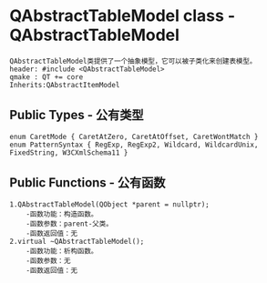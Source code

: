 # QAbstractTableModel class - QAbstractTableModel
	QAbstractTableModel类提供了一个抽象模型，它可以被子类化来创建表模型。
	header:	#include <QAbstractTableModel>
	qmake : QT += core
	Inherits:QAbstractItemModel

## Public Types - 公有类型
	enum CaretMode { CaretAtZero, CaretAtOffset, CaretWontMatch }
	enum PatternSyntax { RegExp, RegExp2, Wildcard, WildcardUnix, FixedString, W3CXmlSchema11 }
## Public Functions - 公有函数
	1.QAbstractTableModel(QObject *parent = nullptr);
		-函数功能：构造函数。
		-函数参数：parent-父类。
		-函数返回值：无
	2.virtual ~QAbstractTableModel();
		-函数功能：析构函数。
		-函数参数：无
		-函数返回值：无
